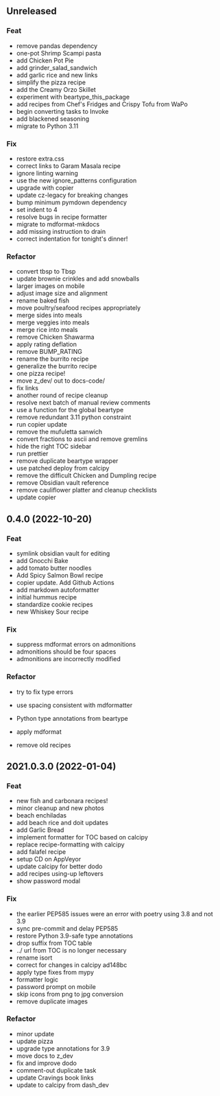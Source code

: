## Unreleased

### Feat

- remove pandas dependency
- one-pot Shrimp Scampi pasta
- add Chicken Pot Pie
- add grinder_salad_sandwich
- add garlic rice and new links
- simplify the pizza recipe
- add the Creamy Orzo Skillet
- experiment with beartype_this_package
- add recipes from Chef's Fridges and Crispy Tofu from WaPo
- begin converting tasks to Invoke
- add blackened seasoning
- migrate to Python 3.11

### Fix

- restore extra.css
- correct links to Garam Masala recipe
- ignore linting warning
- use the new ignore_patterns configuration
- upgrade with copier
- update cz-legacy for breaking changes
- bump minimum pymdown dependency
- set indent to 4
- resolve bugs in recipe formatter
- migrate to mdformat-mkdocs
- add missing instruction to drain
- correct indentation for tonight's dinner!

### Refactor

- convert tbsp to Tbsp
- update brownie crinkles and add snowballs
- larger images on mobile
- adjust image size and alignment
- rename baked fish
- move poultry/seafood recipes appropriately
- merge sides into meals
- merge veggies into meals
- merge rice into meals
- remove Chicken Shawarma
- apply rating deflation
- remove BUMP_RATING
- rename the burrito recipe
- generalize the burrito recipe
- one pizza recipe!
- move z_dev/ out to docs-code/
- fix links
- another round of recipe cleanup
- resolve next batch of manual review comments
- use a function for the global beartype
- remove redundant 3.11 python constraint
- run copier update
- remove the mufuletta sanwich
- convert fractions to ascii and remove gremlins
- hide the right TOC sidebar
- run prettier
- remove duplicate beartype wrapper
- use patched deploy from calcipy
- remove the difficult Chicken and Dumpling recipe
- remove Obsidian vault reference
- remove cauliflower platter and cleanup checklists
- update copier

## 0.4.0 (2022-10-20)

### Feat

- symlink obsidian vault for editing
- add Gnocchi Bake
- add tomato butter noodles
- Add Spicy Salmon Bowl recipe
- copier update. Add Github Actions
- add markdown autoformatter
- initial hummus recipe
- standardize cookie recipes
- new Whiskey Sour recipe

### Fix

- suppress mdformat errors on admonitions
- admonitions should be four spaces
- admonitions are incorrectly modified

### Refactor

- try to fix type errors
- use spacing consistent with mdformatter
- Python type annotations from beartype
- apply mdformat


- remove old recipes

## 2021.0.3.0 (2022-01-04)

### Feat

- new fish and carbonara recipes!
- minor cleanup and new photos
- beach enchiladas
- add beach rice and doit updates
- add Garlic Bread
- implement formatter for TOC based on calcipy
- replace recipe-formatting with calcipy
- add falafel recipe
- setup CD on AppVeyor
- update calcipy for better dodo
- add recipes using-up leftovers
- show password modal

### Fix

- the earlier PEP585 issues were an error with poetry using 3.8 and not 3.9
- sync pre-commit and delay PEP585
- restore Python 3.9-safe type annotations
- drop suffix from TOC table
- ../ url from TOC is no longer necessary
- rename isort
- correct for changes in calcipy  ad148bc
- apply type fixes from mypy
- formatter logic
- password prompt on mobile
- skip icons from png to jpg conversion
- remove duplicate images

### Refactor

- minor update
- update pizza
- upgrade type annotations for 3.9
- move docs to z_dev
- fix and improve dodo
- comment-out duplicate task
- update Cravings book links
- update to calcipy from dash_dev

